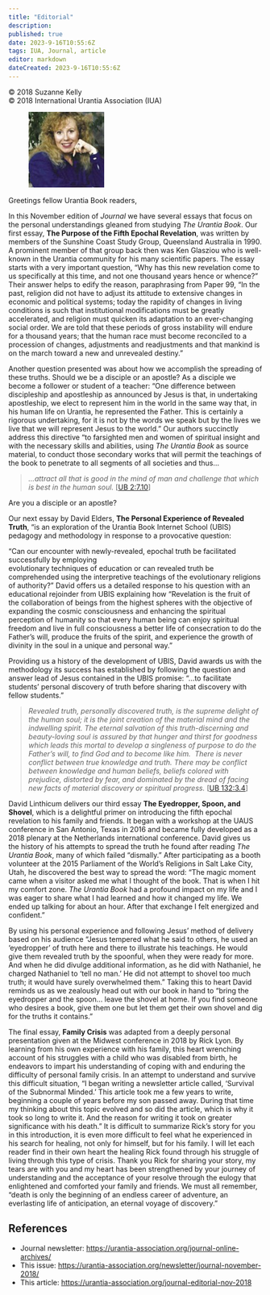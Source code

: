 ```yaml
---
title: "Editorial"
description: 
published: true
date: 2023-9-16T10:55:6Z
tags: IUA, Journal, article
editor: markdown
dateCreated: 2023-9-16T10:55:6Z
---
```


<p class="v-card v-sheet theme--light gray lighten-3 px-2">© 2018 Suzanne Kelly<br>© 2018 International Urantia Association (IUA)</p>

<figure id="Figure_1" class="image urantiapedia image-style-align-left">
<img src="../../../image/article/IUA_Journal/Suzanne-Kelly-150x150.jpg">
</figure>

Greetings fellow Urantia Book readers,

In this November edition of _Journal_ we have several essays that focus on the personal understandings gleaned from studying _The Urantia Book_. Our first essay, **The Purpose of the Fifth Epochal Revelation**, was written by members of the Sunshine Coast Study Group, Queensland Australia in 1990. A prominent member of that group back then was Ken Glasziou who is well-known in the Urantia community for his many scientific papers. The essay starts with a very important question, “Why has this new revelation come to us specifically at this time, and not one thousand years hence or whence?” Their answer helps to edify the reason, paraphrasing from Paper 99, “In the past, religion did not have to adjust its attitude to extensive changes in economic and political systems; today the rapidity of changes in living conditions is such that institutional modifications must be greatly accelerated, and religion must quicken its adaptation to an ever-changing social order. We are told that these periods of gross instability will endure for a thousand years; that the human race must become reconciled to a procession of changes, adjustments and readjustments and that mankind is on the march toward a new and unrevealed destiny.”

Another question presented was about how we accomplish the spreading of these truths. Should we be a disciple or an apostle? As a disciple we become a follower or student of a teacher: “One difference between discipleship and apostleship as announced by Jesus is that, in undertaking apostleship, we elect to represent him in the world in the same way that, in his human life on Urantia, he represented the Father. This is certainly a rigorous undertaking, for it is not by the words we speak but by the lives we live that we will represent Jesus to the world.” Our authors succinctly address this directive “to farsighted men and women of spiritual insight and with the necessary skills and abilities, using _The Urantia Book_ as source material, to conduct those secondary works that will permit the teachings of the book to penetrate to all segments of all societies and thus…
<br style="clear:both;"/>

> _…attract all that is good in the mind of man and challenge that which is best in the human soul._ [[UB 2:7.10](/en/The_Urantia_Book/2#p7_10)]

Are you a disciple or an apostle?

Our next essay by David Elders, **The Personal Experience of Revealed Truth**, “is an exploration of the Urantia Book Internet School (UBIS) pedagogy and methodology in response to a provocative question:

“Can our encounter with newly-revealed, epochal truth be facilitated successfully by employing  
evolutionary techniques of education or can revealed truth be comprehended using the interpretive teachings of the evolutionary religions of authority?” David offers us a detailed response to his question with an educational rejoinder from UBIS explaining how “Revelation is the fruit of the collaboration of beings from the highest spheres with the objective of expanding the cosmic consciousness and enhancing the spiritual perception of humanity so that every human being can enjoy spiritual freedom and live in full consciousness a better life of consecration to do the Father’s will, produce the fruits of the spirit, and experience the growth of divinity in the soul in a unique and personal way.”

Providing us a history of the development of UBIS, David awards us with the methodology its success has established by following the question and answer lead of Jesus contained in the UBIS promise: “…to facilitate students’ personal discovery of truth before sharing that discovery with fellow students.”

> _Revealed truth, personally discovered truth, is the supreme delight of the human soul; it is the joint creation of the material mind and the indwelling spirit. The eternal salvation of this truth-discerning and beauty-loving soul is assured by that hunger and thirst for goodness which leads this mortal to develop a singleness of purpose to do the Father’s will, to find God and to become like him.  There is never conflict between true knowledge and truth. There may be conflict between knowledge and human beliefs, beliefs colored with prejudice, distorted by fear, and dominated by the dread of facing new facts of material discovery or spiritual progress._ [[UB 132:3.4](/en/The_Urantia_Book/132#p3_4)]

David Linthicum delivers our third essay **The Eyedropper, Spoon, and Shovel**, which is a delightful primer on introducing the fifth epochal revelation to his family and friends. It began with a workshop at the UAUS conference in San Antonio, Texas in 2016 and became fully developed as a 2018 plenary at the Netherlands international conference. David gives us the history of his attempts to spread the truth he found after reading _The Urantia Book_, many of which failed “dismally.” After participating as a booth volunteer at the 2015 Parliament of the World’s Religions in Salt Lake City, Utah, he discovered the best way to spread the word: “The magic moment came when a visitor asked me what I thought of the book. That is when I hit my comfort zone. _The Urantia Book_ had a profound impact on my life and I was eager to share what I had learned and how it changed my life. We ended up talking for about an hour. After that exchange I felt energized and confident.”

By using his personal experience and following Jesus’ method of delivery based on his audience “Jesus tempered what he said to others, he used an ‘eyedropper’ of truth here and there to illustrate his teachings. He would give them revealed truth by the spoonful, when they were ready for more. And when he did divulge additional information, as he did with Nathaniel, he charged Nathaniel to ‘tell no man.’ He did not attempt to shovel too much truth; it would have surely overwhelmed them.” Taking this to heart David reminds us as we zealously head out with our book in hand to “bring the eyedropper and the spoon… leave the shovel at home. If you find someone who desires a book, give them one but let them get their own shovel and dig for the truths it contains.”

The final essay, **Family Crisis** was adapted from a deeply personal presentation given at the Midwest conference in 2018 by Rick Lyon. By learning from his own experience with his family, this heart wrenching account of his struggles with a child who was disabled from birth, he endeavors to impart his understanding of coping with and enduring the difficulty of personal family crisis. In an attempt to understand and survive this difficult situation, “I began writing a newsletter article called, ‘Survival of the Subnormal Minded.’ This article took me a few years to write, beginning a couple of years before my son passed away. During that time my thinking about this topic evolved and so did the article, which is why it took so long to write it. And the reason for writing it took on greater significance with his death.” It is difficult to summarize Rick’s story for you in this introduction, it is even more difficult to feel what he experienced in his search for healing, not only for himself, but for his family. I will let each reader find in their own heart the healing Rick found through his struggle of living through this type of crisis. Thank you Rick for sharing your story, my tears are with you and my heart has been strengthened by your journey of understanding and the acceptance of your resolve through the eulogy that enlightened and comforted your family and friends. We must all remember, “death is only the beginning of an endless career of adventure, an everlasting life of anticipation, an eternal voyage of discovery.”

## References

- Journal newsletter: https://urantia-association.org/journal-online-archives/
- This issue: https://urantia-association.org/newsletter/journal-november-2018/
- This article: https://urantia-association.org/journal-editorial-nov-2018